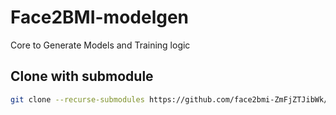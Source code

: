 # Face2BMI-modelgen
Core to Generate Models and Training logic

## Clone with submodule

```sh
git clone --recurse-submodules https://github.com/face2bmi-ZmFjZTJibWk/Face2BMI-modelgen
```
